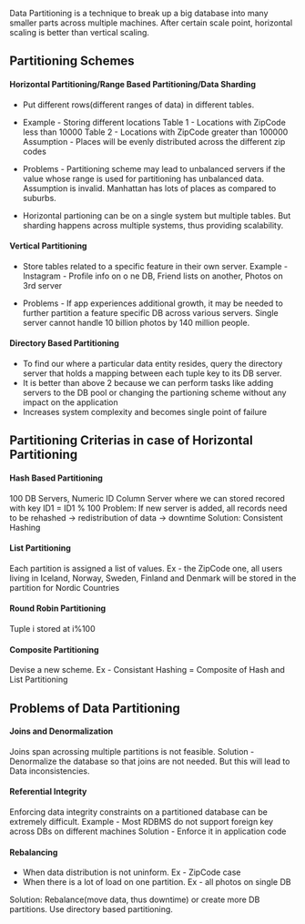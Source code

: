 Data Partitioning is a technique to break up a big database into many smaller parts across multiple machines.
After certain scale point, horizontal scaling is better than vertical scaling.

## Partitioning Schemes

#### Horizontal Partitioning/Range Based Partitioning/Data Sharding
* Put different rows(different ranges of data) in different tables.

* Example - Storing different locations
Table 1 - Locations with ZipCode less than 10000
Table 2 - Locations with ZipCode greater than 100000
Assumption - Places will be evenly distributed across the different zip codes

* Problems - Partitioning scheme may lead to unbalanced servers if the value whose range is used for partitioning has unbalanced data. Assumption is invalid. Manhattan has lots of places as compared to suburbs.

* Horizontal partioning can be on a single system but multiple tables. But sharding happens across multiple systems, thus providing scalability.

#### Vertical Partitioning
* Store tables related to a specific feature in their own server.
Example - Instagram - Profile info on o
ne DB, Friend lists on another, Photos on 3rd server

* Problems - If app experiences additional growth, it may be needed to further partition a feature specific DB across various servers. Single server cannot handle 10 billion photos by 140 million people.

#### Directory Based Partitioning
* To find our where a particular data entity resides, query the directory server that holds a mapping between each tuple key to its DB server. 
* It is better than above 2 because we can perform tasks like adding servers to the DB pool or changing the partioning scheme without any impact on the application
* Increases system complexity and becomes single point of failure

## Partitioning Criterias in case of Horizontal Partitioning

#### Hash Based Partitioning
100 DB Servers, Numeric ID Column
Server where we can stored recored with key ID1 = ID1 % 100
Problem: If new server is added, all records need to be rehashed -> redistribution of data -> downtime
Solution: Consistent Hashing

#### List Partitioning
Each partition is assigned a list of values. Ex - the ZipCode one, all users living in Iceland, Norway, Sweden, Finland and Denmark will be stored in the partition for Nordic Countries

#### Round Robin Partitioning
Tuple i stored at i%100

#### Composite Partitioning
Devise a new scheme. Ex - Consistant Hashing = Composite of Hash and List Partitioning

## Problems of Data Partitioning

#### Joins and Denormalization
Joins span acrossing multiple partitions is not feasible.
Solution - Denormalize the database so that joins are not needed. But this will lead to Data inconsistencies.

#### Referential Integrity
Enforcing data integrity constraints on a partitioned database can be extremely difficult.
Example - Most RDBMS do not support foreign key across DBs on different machines
Solution - Enforce it in application code


#### Rebalancing
* When data distribution is not uninform. Ex - ZipCode case
* When there is a lot of load on one partition. Ex - all photos on single DB

Solution: Rebalance(move data, thus downtime) or create more DB partitions. Use directory based partitioning.






